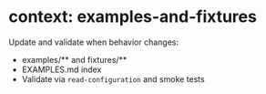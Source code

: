 # context: examples-and-fixtures

Update and validate when behavior changes:
- examples/** and fixtures/**
- EXAMPLES.md index
- Validate via `read-configuration` and smoke tests
